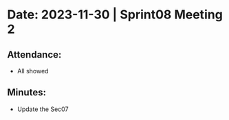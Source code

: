 # Date: 2023-11-30 | Sprint08  Meeting 2

## Attendance:

- All showed 

## Minutes:

- Update the Sec07

